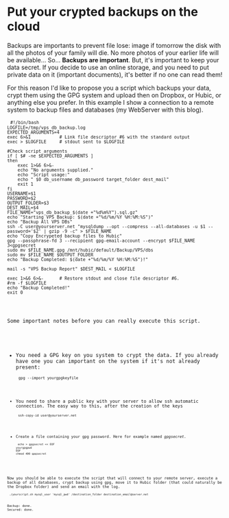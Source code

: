 # Put your crypted backups on the cloud

Backups are importants to prevent file lose: image if tomorrow the disk with all the photos of your family will die. No more photos of your earlier life will be available... So... <strong>Backups are important</strong>.
But, it's important to keep your data secret. If you decide to use an online storage, and you need to put private data on it (important documents), it's better if no one can read them!

For this reason I'd like to propose you a script which backups your data, crypt them using the GPG system and upload then on Dropbox, or Hubic, or anything else you prefer.
In this example I show a connection to a remote system to backup files and databases (my WebServer with this blog).
<pre><code> <code>#!/bin/bash
LOGFILE=/tmp/vps_db_backup.log
EXPECTED_ARGUMENTS=4
exec 6&gt;&amp;1           # Link file descriptor #6 with the standard output
exec &gt; $LOGFILE     # stdout sent to $LOGFILE

#Check script arguments
if [ $# -ne $EXPECTED_ARGUMENTS ]
then
    exec 1&gt;&amp;6 6&gt;&amp;-
    echo "No arguments supplied."
    echo "Script usage:"
    echo " $0 db_username db_password target_folder dest_mail"
    exit 1
fi
USERNAME=$1
PASSWORD=$2
OUTPUT_FOLDER=$3
DEST_MAIL=$4
FILE_NAME="vps_db_backup_$(date +"%d%m%Y").sql.gz"
echo "Starting VPS Backup: $(date +"%d/%m/%Y %H:%M:%S")"
echo "Backup All VPS DBs"
ssh -C user@yourserver.net "mysqldump --opt --compress --all-databases -u $1 --password='$2' | gzip -9 -c" &gt; $FILE_NAME
echo "Copy Encrypeted backup files to Hubic"
gpg --passphrase-fd 3 --recipient gpg-email-account --encrypt $FILE_NAME 3&lt;gpgsecret
sudo mv $FILE_NAME.gpg /mnt/hubic/default/Backup/VPS/dbs
sudo mv $FILE_NAME $OUTPUT_FOLDER
echo "Backup Completed: $(date +"%d/%m/%Y %H:%M:%S")!"

mail -s "VPS Backup Report" $DEST_MAIL &lt; $LOGFILE

exec 1&gt;&amp;6 6&gt;&amp;-      # Restore stdout and close file descriptor #6.
#rm -f $LOGFILE
echo "Backup Completed!"
exit 0</code></pre>
Some important notes before you can really execute this script.
<ul>
	<li>You need a GPG key on you system to crypt the data. If you already have one you can important on the system if it's not already present:
<pre><code> <code>gpg --import yourgpgkeyfile</code></pre>
</li>
	<li>You need to share a public key with your server to allow ssh automatic connection. The easy way to this, after the creation of the keys
<pre><code> <code>ssh-copy-id user@yourserver.net</code></pre>
</li>
	<li>Create a file containing your gpg password. Here for example named <em>gpgsecret.</em>
<pre><code> <code>echo &gt; gpgsecret &lt;&lt; EOF
yourgpgpwd
EOF
chmod 400 gpgsecret</code></pre>
</li>
</ul>
Now you should be able to execute the script that will connect to your remote server, execute a backup of all databases, crypt backup using gpg, move it to Hubic folder (that could naturally be the Dropbox folder) and send an email with the log.
<pre><code> <code>./yourscript.sh mysql_user 'mysql_pwd' /destination_folder destination_email@server.net</code></pre>
Backup: done.
Secured: done.